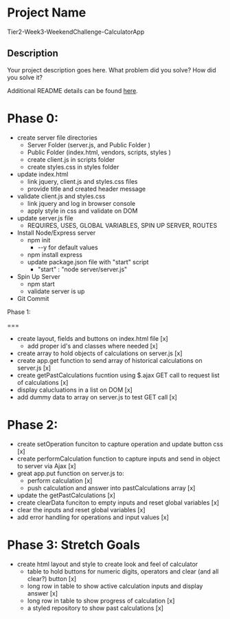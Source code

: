 # Project Name

Tier2-Week3-WeekendChallenge-CalculatorApp

## Description

Your project description goes here. What problem did you solve? How did you solve it?

Additional README details can be found [here](https://github.com/PrimeAcademy/readme-template/blob/master/README.md).


Phase 0:
===

 - create server file directories
     - Server Folder (server.js, and Public Folder )
     - Public Folder (index.html, vendors, scripts, styles )
     - create client.js in scripts folder
     - create styles.css in styles folder
 - update index.html
     - link jquery, client.js and styles.css files
     - provide title and created header message
 - validate client.js and styles.css
     - link jquery and log in browser console
     - apply style in css and validate on DOM
 - update server.js file
     - REQUIRES, USES, GLOBAL VARIABLES, SPIN UP SERVER, ROUTES
 - Install Node/Express server
     - npm init
        - --y for default values
     - npm install express
     - update package.json file with "start" script
         - "start" : "node server/server.js"
 - Spin Up Server
     - npm start
     - validate server is up
 - Git Commit


Phase 1:

===

 - create layout, fields and buttons on index.html file [x]
     - add proper id's and classes where needed [x]
 - create array to hold objects of calculations on server.js [x]
 - create app.get function to send array of historical calculations on server.js [x]
 - create getPastCalculations fucntion using $.ajax GET call to request list of calculations [x]
 - display calucluations in a list on DOM [x]
 - add dummy data to array on server.js to test GET call [x]

Phase 2:
===

- create setOperation funciton to capture operation and update button css [x]
- create performCalculation function to capture inputs and send in object to server via Ajax [x]
- great app.put function on server.js to:
    - perform calculation [x]
    - push calculation and answer into pastCalculations array [x]
- update the getPastCalculations [x]
- create clearData funciton to empty inputs and reset global variables [x]
- clear the inputs and reset global variables [x]
- add error handling for operations and input values [x]

Phase 3: Stretch Goals
===

- create html layout and style to create look and feel of calculator
    - table to hold buttons for numeric digits, operators and clear (and all clear?) button [x]
    - long row in table to show active calculation inputs and display answer [x]
    - long row in table to show progress of calculation [x]
    - a styled repository to show past calculations [x]







